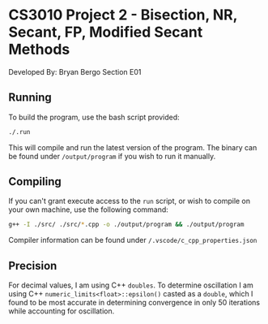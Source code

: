 # CS3010 Project 2 - Bisection, NR, Secant, FP, Modified Secant Methods
Developed By: Bryan Bergo
Section E01

## Running
To build the program, use the bash script provided:
```sh
./.run
```
This will compile and run the latest version of the program. The binary can be found under `/output/program` if you wish to run it manually.

## Compiling
If you can't grant execute access to the `run` script, or wish to compile on your own machine, use the following command:
```sh
g++ -I ./src/ ./src/*.cpp -o ./output/program && ./output/program
```
Compiler information can be found under `/.vscode/c_cpp_properties.json`

## Precision
For decimal values, I am using  C++ `doubles`. To determine oscillation I am using C++ `numeric_limits<float>::epsilon()` casted as a `double`, 
which I found to be most accurate in determining convergence in only 50 iterations while accounting for oscillation.